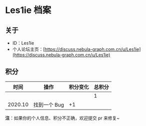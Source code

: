 # Les1ie 档案

## 关于

- ID：Les1ie
- 个人论坛主页：[https://discuss.nebula-graph.com.cn/u/Les1ie](https://discuss.nebula-graph.com.cn/u/Les1ie)

## 积分

| 时间 | 操作 | 积分变化 | 总积分  |
| --- | --- | --- | --- |
|  |  |  | 1 |
| 2020.10 | 找到一个 Bug | +1 |  |


**注**：如果你的个人信息、积分不正确，欢迎提交 pr 来修复~